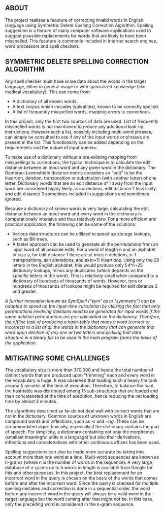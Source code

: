 ## ABOUT
The project realises a feauture of correcting invalid words in English language using Symmetric Delete Spelling Correction Algorithm. Spelling suggestion is a feature of many computer software applications used to suggest plausible replacements for words that are likely to have been misspelled. This feauture is commonly included in Internet search engines, word processors and spell checkers. 

## SYMMETRIC DELETE SPELLING CORRECTION ALGORITHM
Any spell checker must have some data about the words in the target language, either in general usage or with specialized knowledge (like medical vocabulary). This can come from:<ul>
<li>A dictionary of all known words.
<li>A text corpus which includes typical text, known to be correctly spelled.
<li>A list of frequently misspelled words, mapping errors to corrections.
</ul>
In this project, only the first two sources of data are used. List of frequently misspelled words is not maintained to reduce any additional look-up instructions.
However such a list, possibly including multi-word phrases, can simply be consulted to see if any of the input words or phrases are present in the list. This functionality can be added depending on the requirements and the nature of input queries.<br>

To make use of a dictionary without a pre-existing mapping from misspellings to corrections, the typical technique is to calculate the edit distance between an input word and any given word in the dictionary. The Damerau–Levenshtein distance metric considers an "edit" to be the insertion, deletion, transposition or substitution (with another letter) of one letter. Dictionary words that are an edit distance of 1 away from the input word are considered highly likely as corrections, edit distance 2 less likely, and edit distance 3 sometimes included in suggestions and sometimes ignored.<br>

Because a dictionary of known words is very large, calculating the edit distance between an input word and every word in the dictionary is computationally intensive and thus relatively slow. For a more efficient and practical application, the following can be some of the solutions:<ul>
<li>Various data structures can be utilized to speed up storage lookups, such as BK-trees.
<li>A faster approach can be used to generate all the permutations from an input word of all possible edits. For a word of length n and an alphabet of size a, for edit distance 1 there are at most n deletions, n-1 transpositions, axn alterations, and ax(n+1) insertions. Using only the 26 letters in the English alphabet, this would produce only 54*n+25 dictionary lookups, minus any duplicates (which depends on the specific letters in the word). This is relatively small when compared to a dictionary of hundreds of thousands of words. However, tens or hundreds of thousands of lookups might be required for edit distance 2 and greater.</ul>

*A further innovation known as SymSpell ("sym" as in "symmetry") can be adopted to speed up the input-time calculation by utilizing the fact that only permutations involving deletions need to be generated for input words if the same deletion permutations are pre-calculated on the dictionary. Therefore, the offline task of producing a hash-table that maps a word (correct or incorrect) to a list of all the words in the dictionary that can generate that word upon deletion of any one or two letters and pickling that data structure in a binary file to be used in the main program forms the basis of the application.*<br>

## MITIGATING SOME CHALLENGES
The vocabulary size is more than 370,000 and hence the total number of distinct words that are produced upon "trimming" each and every word in the vocabulary is huge. It was observed that loading such a heavy file took around 5 minutes at the time of execution. Therefore, to balance the load, the hashtable was distributed among 15 sub-structures that are loaded and then concatenated at the time of execution, hence reducing the net loading time by almost 3 minutes.

The algorithms described so far do not deal well with correct words that are not in the dictionary. Common sources of unknown words in English are compound words and inflections, such as *-s* and *-ing*. These can be accommodated algorithmically, especially if the dictionary contains the part of speech. For simplicity, a dictionary containing not only the morphemes (smallest meaningful units in a language) but also their derivations, inflections and concatenations with other continuous affixes has been used.

Spelling suggestions can also be made more accurate by taking into account more than one word at a time. Multi-word sequences are known as n-grams (where n is the number of words in the sequence). A very large database of n-grams up to 5 words in length is available from Google for this and other purposes. In this project, the best replacement for an incorrect word in the query is chosen on the basis of the words that comes before and after the incorrect word. Since the query is checked for multiple spelling mistakes and correction is done in a sequential order, the word before any incorrect word in the query will always be a valid word in the target language but the word coming after that might not be. In this case, only the preceding word is considered in the n-gram sequence.
